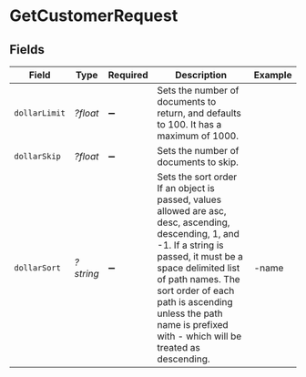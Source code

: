 # GetCustomerRequest


## Fields

| Field                                                                                                                                                                                                                                                                                                     | Type                                                                                                                                                                                                                                                                                                      | Required                                                                                                                                                                                                                                                                                                  | Description                                                                                                                                                                                                                                                                                               | Example                                                                                                                                                                                                                                                                                                   |
| --------------------------------------------------------------------------------------------------------------------------------------------------------------------------------------------------------------------------------------------------------------------------------------------------------- | --------------------------------------------------------------------------------------------------------------------------------------------------------------------------------------------------------------------------------------------------------------------------------------------------------- | --------------------------------------------------------------------------------------------------------------------------------------------------------------------------------------------------------------------------------------------------------------------------------------------------------- | --------------------------------------------------------------------------------------------------------------------------------------------------------------------------------------------------------------------------------------------------------------------------------------------------------- | --------------------------------------------------------------------------------------------------------------------------------------------------------------------------------------------------------------------------------------------------------------------------------------------------------- |
| `dollarLimit`                                                                                                                                                                                                                                                                                             | *?float*                                                                                                                                                                                                                                                                                                  | :heavy_minus_sign:                                                                                                                                                                                                                                                                                        | Sets the number of documents to return, and defaults to 100. It has a maximum of 1000.                                                                                                                                                                                                                    |                                                                                                                                                                                                                                                                                                           |
| `dollarSkip`                                                                                                                                                                                                                                                                                              | *?float*                                                                                                                                                                                                                                                                                                  | :heavy_minus_sign:                                                                                                                                                                                                                                                                                        | Sets the number of documents to skip.                                                                                                                                                                                                                                                                     |                                                                                                                                                                                                                                                                                                           |
| `dollarSort`                                                                                                                                                                                                                                                                                              | *?string*                                                                                                                                                                                                                                                                                                 | :heavy_minus_sign:                                                                                                                                                                                                                                                                                        | Sets the sort order If an object is passed, values allowed are asc, desc, ascending, descending, 1, and -1. If a string is passed, it must be a space delimited list of path names. The sort order of each path is ascending unless the path name is prefixed with - which will be treated as descending. | -name                                                                                                                                                                                                                                                                                                     |